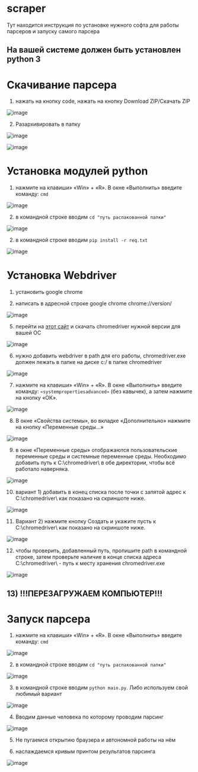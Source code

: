 # scraper
Тут находится инструкция по установке нужного софта для работы парсеров и запуску самого парсера
## На вашей системе должен быть установлен python 3

# Скачивание парсера

1) нажать на кнопку code, нажать на кнопку Download ZIP/Скачать ZIP

![image](https://user-images.githubusercontent.com/43270753/213957830-ba202670-4ab3-4e99-aeeb-3832b6b7a0a9.png)

2) Разархивировать в папку

![image](https://user-images.githubusercontent.com/43270753/213957998-2554fa48-438b-412b-b5fd-d49713f6a1a2.png)

![image](https://user-images.githubusercontent.com/43270753/213958032-7540117a-6b0d-42be-90fe-a862ff08c194.png)


# Установка модулей python
1) нажмите на клавиши» «Win» + «R». В окне «Выполнить» введите команду: ``` cmd ```

![image](https://user-images.githubusercontent.com/43270753/213953086-3c5a9301-370a-4863-b54c-fe13d18530a1.png)

2) в командной строке вводим ``` cd "путь распакованной папки" ```

![image](https://user-images.githubusercontent.com/43270753/213953198-4c1d0f33-9ed1-44bf-9427-fc9355adb513.png)

2) в командной строке вводим ``` pip install -r req.txt ```

![image](https://user-images.githubusercontent.com/43270753/213954236-96431a34-9c48-42ab-9928-798ce1b72cb9.png)

# Установка Webdriver
1) установить google chrome

2) написать в адресной строке google chrome chrome://version/

![image](https://user-images.githubusercontent.com/43270753/213951790-6238475e-6202-47ab-bb42-c8db9219703c.png)
 
5) перейти на [этот сайт](sites.google.com/chromium.org/driver/downloads) и скачать chromedriver нужной версии для вашей ОС
 
![image](https://user-images.githubusercontent.com/43270753/213951854-26b85a0d-5864-40f4-aa05-d00bfb09c7e9.png)

6) нужно добавить webdriver в path для его работы, chromedriver.exe должен лежать в папке на диске c:/ в папке chromedriver

![image](https://user-images.githubusercontent.com/43270753/213952427-b3518be0-630b-4cf5-bb0a-2b2fd1794f4c.png)

7) нажмите на клавиши» «Win» + «R». В окне «Выполнить» введите команду: ``` «systempropertiesadvanced» ``` (без кавычек), а затем нажмите на кнопку «ОК».

![image](https://user-images.githubusercontent.com/43270753/213952578-649920c8-bed9-440d-a9b2-a4c50d76539b.png)

8) В окне «Свойства системы», во вкладке «Дополнительно» нажмите на кнопку «Переменные среды…»

![image](https://user-images.githubusercontent.com/43270753/213952582-fceb3ff0-3410-42c2-baa1-a293cd8bba18.png)

9) в окне «Переменные среды» отображаются пользовательские переменные среды и системные переменные среды. Необходимо добавить путь к  C:\chromedriver\ в обе директории, чтобы всё работало наверняка.

![image](https://user-images.githubusercontent.com/43270753/213952609-795ed98e-7918-4f98-912e-c8d2d7591fb4.png)

10) вариант 1) добавить в конец списка после точки с запятой адрес к C:\chromedriver\  как показано на скриншоте ниже.

![image](https://user-images.githubusercontent.com/43270753/213952667-089fc38e-0152-4690-9b03-9d4b7297b033.png)

11) Вариант 2) нажмите кнопку Создать и укажите пусть к C:\chromedriver\ как показано на скриншоте ниже.

![image](https://user-images.githubusercontent.com/43270753/213952699-7517cccd-b16f-4b4e-b741-88b5557b692f.png)

12) чтобы проверить, добавленный путь, пропишите path в командной строке, затем проверьте наличие в конце списка адреса C:\chromedriver\ - путь к месту хранения chromedriver.exe

![image](https://user-images.githubusercontent.com/43270753/213952740-726e8ff0-020f-464b-9929-dce0d71b7181.png)

## 13)  !!!ПЕРЕЗАГРУЖАЕМ КОМПЬЮТЕР!!!

# Запуск парсера
1) нажмите на клавиши» «Win» + «R». В окне «Выполнить» введите команду: ``` cmd ```

![image](https://user-images.githubusercontent.com/43270753/213953086-3c5a9301-370a-4863-b54c-fe13d18530a1.png)

2) в командной строке вводим ``` cd "путь распакованной папки" ```

![image](https://user-images.githubusercontent.com/43270753/213953198-4c1d0f33-9ed1-44bf-9427-fc9355adb513.png)

3) в командной строке вводим ``` python main.py ```. Либо используем свой любимый вариант

![image](https://user-images.githubusercontent.com/43270753/213953932-a8b64bb6-82c5-4953-b166-a21197ddc0d1.png)

4) Вводим данные человека по которому проводим парсинг

![image](https://user-images.githubusercontent.com/43270753/213954812-eb3c6b79-ef40-417d-aebd-3c23585b400e.png)

5) Не пугаемся открытию браузера и автономной работы на нём

6) наслаждаемся кривым принтом результатов парсинга

![image](https://user-images.githubusercontent.com/43270753/213954918-29373b02-5197-4ada-8e08-8e8608f5fbd0.png)

